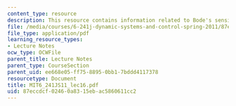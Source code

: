 ```yaml
---
content_type: resource
description: This resource contains information related to Bode's sensitivity integral.
file: /media/courses/6-241j-dynamic-systems-and-control-spring-2011/87eccdcf02460a8315ebac5860611cc2_MIT6_241JS11_lec16.pdf
file_type: application/pdf
learning_resource_types:
- Lecture Notes
ocw_type: OCWFile
parent_title: Lecture Notes
parent_type: CourseSection
parent_uid: ee668e05-ff75-8895-0bb1-7bddd4117378
resourcetype: Document
title: MIT6_241JS11_lec16.pdf
uid: 87eccdcf-0246-0a83-15eb-ac5860611cc2
---
```

